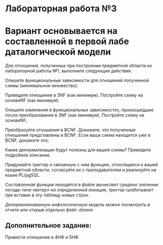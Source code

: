 # Лабораторная работа №3

# Вариант основывается на составленной в первой лабе даталогической модели

Для отношений, полученных при построении предметной области из лабораторной работы №1, выполните следующие действия:

Опишите функциональные зависимости для отношений полученной схемы (минимальное множество);

Приведите отношения в 3NF (как минимум). Постройте схему на основеNF (как минимум). 

Опишите изменения в функциональных зависимостях, произошедшие после преобразования в 3NF (как минимум). Постройте схему на основеNF;

Преобразуйте отношения в BCNF. Докажите, что полученные отношения представлены в BCNF. Если ваша схема находится уже в BCNF, докажите это;

Какие денормализации будут полезны для вашей схемы? Приведите подробное описание.

Придумайте триггер и связанную с ним функцию, относящиеся к вашей предметной области, согласуйте их с преподавателем и реализуйте на языке PL/pgSQL.

*Составленная функция находится в файле вычисляет среднее значение погоды типа «ветер» на определенной локации, триггер срабатывает при вставке в эту таблицу новых строк.*

*Денормализованную инфологическую модель можно посмотреть в отчете или открыв отдельно файл .drawio*

## Дополнительное задание:

Привести отношение в 4НФ и 5НФ
